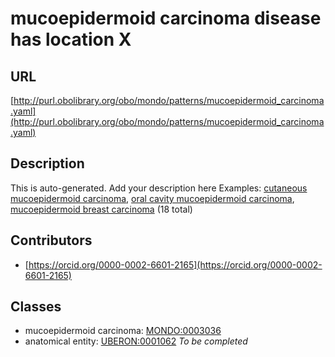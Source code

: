# mucoepidermoid carcinoma disease has location X 
## URL 
[http://purl.obolibrary.org/obo/mondo/patterns/mucoepidermoid_carcinoma.yaml](http://purl.obolibrary.org/obo/mondo/patterns/mucoepidermoid_carcinoma.yaml)
## Description 
This is auto-generated. Add your description here
Examples: [cutaneous mucoepidermoid carcinoma](http://purl.obolibrary.org/obo/MONDO_0003091), [oral cavity mucoepidermoid carcinoma](http://purl.obolibrary.org/obo/MONDO_0044964), [mucoepidermoid breast carcinoma](http://purl.obolibrary.org/obo/MONDO_0003087) (18 total)
## Contributors 
* [https://orcid.org/0000-0002-6601-2165](https://orcid.org/0000-0002-6601-2165) 
## Classes 
* mucoepidermoid carcinoma: [MONDO:0003036](http://purl.obolibrary.org/obo/MONDO_0003036) 
* anatomical entity: [UBERON:0001062](http://purl.obolibrary.org/obo/UBERON_0001062) 
_To be completed_
